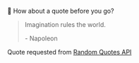 📣 How about a quote before you go?

> Imagination rules the world.
>
> <p>- Napoleon</p>

Quote requested from [Random Quotes API](https://github.com/lukePeavey/quotable)
